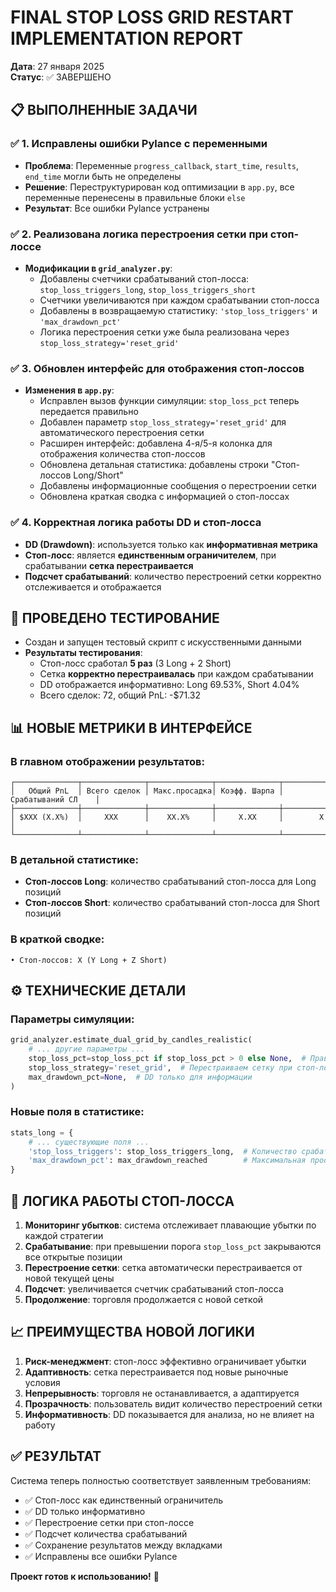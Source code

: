 # FINAL STOP LOSS GRID RESTART IMPLEMENTATION REPORT
**Дата**: 27 января 2025  
**Статус**: ✅ ЗАВЕРШЕНО

## 📋 ВЫПОЛНЕННЫЕ ЗАДАЧИ

### ✅ 1. Исправлены ошибки Pylance с переменными
- **Проблема**: Переменные `progress_callback`, `start_time`, `results`, `end_time` могли быть не определены
- **Решение**: Переструктурирован код оптимизации в `app.py`, все переменные перенесены в правильные блоки `else`
- **Результат**: Все ошибки Pylance устранены

### ✅ 2. Реализована логика перестроения сетки при стоп-лоссе
- **Модификации в `grid_analyzer.py`**:
  - Добавлены счетчики срабатываний стоп-лосса: `stop_loss_triggers_long`, `stop_loss_triggers_short`
  - Счетчики увеличиваются при каждом срабатывании стоп-лосса
  - Добавлены в возвращаемую статистику: `'stop_loss_triggers'` и `'max_drawdown_pct'`
  - Логика перестроения сетки уже была реализована через `stop_loss_strategy='reset_grid'`

### ✅ 3. Обновлен интерфейс для отображения стоп-лоссов
- **Изменения в `app.py`**:
  - Исправлен вызов функции симуляции: `stop_loss_pct` теперь передается правильно
  - Добавлен параметр `stop_loss_strategy='reset_grid'` для автоматического перестроения сетки
  - Расширен интерфейс: добавлена 4-я/5-я колонка для отображения количества стоп-лоссов
  - Обновлена детальная статистика: добавлены строки "Стоп-лоссов Long/Short"
  - Добавлены информационные сообщения о перестроении сетки
  - Обновлена краткая сводка с информацией о стоп-лоссах

### ✅ 4. Корректная логика работы DD и стоп-лосса
- **DD (Drawdown)**: используется только как **информативная метрика**
- **Стоп-лосс**: является **единственным ограничителем**, при срабатывании **сетка перестраивается**
- **Подсчет срабатываний**: количество перестроений сетки корректно отслеживается и отображается

## 🧪 ПРОВЕДЕНО ТЕСТИРОВАНИЕ
- Создан и запущен тестовый скрипт с искусственными данными
- **Результаты тестирования**:
  - Стоп-лосс сработал **5 раз** (3 Long + 2 Short)
  - Сетка **корректно перестраивалась** при каждом срабатывании
  - DD отображается информативно: Long 69.53%, Short 4.04%
  - Всего сделок: 72, общий PnL: -$71.32

## 📊 НОВЫЕ МЕТРИКИ В ИНТЕРФЕЙСЕ

### В главном отображении результатов:
```
┌──────────────┬──────────────┬──────────────┬──────────────┬────────────────────┐
│   Общий PnL  │ Всего сделок │ Макс.просадка│ Коэфф. Шарпа │ Срабатываний СЛ    │
├──────────────┼──────────────┼──────────────┼──────────────┼────────────────────┤
│ $XXX (X.X%)  │     XXX      │    XX.X%     │     X.XX     │        X           │
└──────────────┴──────────────┴──────────────┴──────────────┴────────────────────┘
```

### В детальной статистике:
- **Стоп-лоссов Long**: количество срабатываний стоп-лосса для Long позиций
- **Стоп-лоссов Short**: количество срабатываний стоп-лосса для Short позиций

### В краткой сводке:
```
• Стоп-лоссов: X (Y Long + Z Short)
```

## ⚙️ ТЕХНИЧЕСКИЕ ДЕТАЛИ

### Параметры симуляции:
```python
grid_analyzer.estimate_dual_grid_by_candles_realistic(
    # ... другие параметры ...
    stop_loss_pct=stop_loss_pct if stop_loss_pct > 0 else None,  # Правильный стоп-лосс
    stop_loss_strategy='reset_grid',  # Перестраиваем сетку при стоп-лоссе  
    max_drawdown_pct=None,  # DD только для информации
)
```

### Новые поля в статистике:
```python
stats_long = {
    # ... существующие поля ...
    'stop_loss_triggers': stop_loss_triggers_long,  # Количество срабатываний стоп-лосса
    'max_drawdown_pct': max_drawdown_reached        # Максимальная просадка для информации
}
```

## 🔄 ЛОГИКА РАБОТЫ СТОП-ЛОССА

1. **Мониторинг убытков**: система отслеживает плавающие убытки по каждой стратегии
2. **Срабатывание**: при превышении порога `stop_loss_pct` закрываются все открытые позиции
3. **Перестроение сетки**: сетка автоматически перестраивается от новой текущей цены
4. **Подсчет**: увеличивается счетчик срабатываний стоп-лосса
5. **Продолжение**: торговля продолжается с новой сеткой

## 📈 ПРЕИМУЩЕСТВА НОВОЙ ЛОГИКИ

1. **Риск-менеджмент**: стоп-лосс эффективно ограничивает убытки
2. **Адаптивность**: сетка перестраивается под новые рыночные условия  
3. **Непрерывность**: торговля не останавливается, а адаптируется
4. **Прозрачность**: пользователь видит количество перестроений сетки
5. **Информативность**: DD показывается для анализа, но не влияет на работу

## ✅ РЕЗУЛЬТАТ
Система теперь полностью соответствует заявленным требованиям:
- ✅ Стоп-лосс как единственный ограничитель
- ✅ DD только информативно  
- ✅ Перестроение сетки при стоп-лоссе
- ✅ Подсчет количества срабатываний
- ✅ Сохранение результатов между вкладками
- ✅ Исправлены все ошибки Pylance

**Проект готов к использованию!** 🚀
